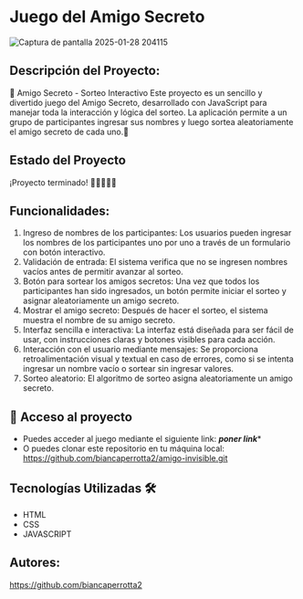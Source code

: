 # Juego del Amigo Secreto 
![Captura de pantalla 2025-01-28 204115](https://github.com/user-attachments/assets/1500eb6f-5189-441b-bdc4-90db5c58d10f)

## Descripción del Proyecto: 
🎁 Amigo Secreto - Sorteo Interactivo
Este proyecto es un sencillo y divertido juego del Amigo Secreto, desarrollado con JavaScript para manejar toda la interacción y lógica del sorteo. La aplicación permite a un grupo de participantes ingresar sus nombres y luego sortea aleatoriamente el amigo secreto de cada uno.🎉

## Estado del Proyecto
¡Proyecto terminado! 
🌟🌟🌟🌟🌟

## Funcionalidades:
1. Ingreso de nombres de los participantes:
    Los usuarios pueden ingresar los nombres de los participantes uno por uno a través de un formulario con botón interactivo.
2. Validación de entrada:
   El sistema verifica que no se ingresen nombres vacíos antes de permitir avanzar al sorteo.
3. Botón para sortear los amigos secretos:
   Una vez que todos los participantes han sido ingresados, un botón permite iniciar el sorteo y asignar aleatoriamente un amigo secreto.
4. Mostrar el amigo secreto:
   Después de hacer el sorteo, el sistema muestra el nombre de su amigo secreto.
5. Interfaz sencilla e interactiva:
   La interfaz está diseñada para ser fácil de usar, con instrucciones claras y botones visibles para cada acción.
6. Interacción con el usuario mediante mensajes:
   Se proporciona retroalimentación visual y textual en caso de errores, como si se intenta ingresar un nombre vacío o sortear sin ingresar valores.
7. Sorteo aleatorio:
   El algoritmo de sorteo asigna aleatoriamente un amigo secreto.

## 📁 Acceso al proyecto
- Puedes acceder al juego mediante el siguiente link: *******poner link********
- O puedes clonar este repositorio en tu máquina local: https://github.com/biancaperrotta2/amigo-invisible.git

## Tecnologías Utilizadas 🛠️
- HTML
- CSS
- JAVASCRIPT

## Autores: 
https://github.com/biancaperrotta2




